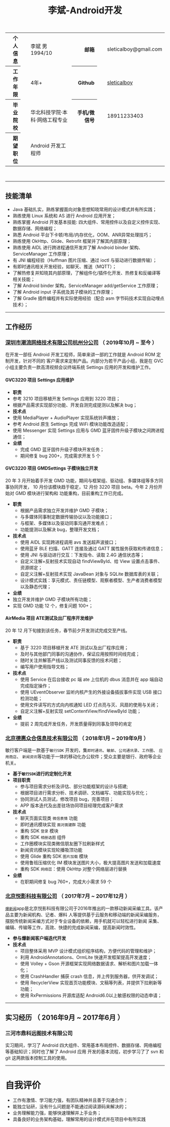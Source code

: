 # <center>李斌-Android开发</center>
</br>
<table>
    <tr align="right">
        <th>个人信息</th>
        <td align="left" style="padding-left: 2em">李斌 男 1994/10</td>
        <th>邮箱</th>
        <td align="left" style="padding-left: 2em">sleticalboy@gmail.com</td>
    </tr>
    <tr align="right">
        <th>工作年限</th>
        <td align="left" style="padding-left: 2em">4年+</td>
        <th>Github</th>
        <td align="left" style="padding-left: 2em">
            <a href="https://www.github.com/sleticalboy" target="_blank">sleticalboy</a>
        </td>
    </tr>
    <tr align="right">
        <th>毕业院校</th>
        <td align="left" style="padding-left: 2em">华北科技学院·本科·网络工程专业</td>
        <th>手机/微信号</th>
        <td align="left" style="padding-left: 2em">18911233403</td>
    </tr>
    <tr align="right">
        <th>期望职位</th>
        <td align="left" style="padding-left: 2em">Android 开发工程师</td>
    </tr>
</table>
</br>

---
## 技能清单

- Java 基础扎实，熟练掌握面向对象思想知晓常用的设计模式并有所实践；
- 熟练使用 Linux 系统和 AS 进行 Android 应用开发；
- 熟练掌握 Android 开发基本技能: 四大组件、常用控件以及自定义控件实现、数据存储、网络编程；
- 熟悉 Android 平台下卡顿/布局/内存优化，OOM、ANR异常处理技巧；
- 熟练使用 OkHttp、Glide、Retrofit 框架并了解其内部原理；
- 熟练使用 AIDL 进行跨进程通信开发并了解 Android binder 架构、ServiceManager 工作原理；
- 有 JNI 编程经验（Huffman 图片压缩、通过 ioctl 与驱动进行数据传输）；
- 有即时通讯相关开发经验，如聊天、推送（MQTT）；
- 了解热修复并知晓其内部原理，了解组件化/插件化开发、热修复和反编译等相关技能；
- 了解 Android binder 架构，ServiceManager add/getService 工作原理；
- 了解 Android input 子系统及其子模块的工作原理；
- 了解 Gradle 插件编程并有实际使用经验（配合 asm 字节码技术实现自动埋点技术）；

---
## 工作经历

### [深圳市潮流网络技术有限公司杭州分公司][5] （ 2019年10月 ~ 至今 ）

在开发一部任 Android 开发工程师，简单来讲一部的工作就是 Android ROM 定制开发，针对不同的
客户需求来定制产品。内部分为若干产品小组，我是在 GVC 小组主要负责一款高清视频会议终端系统
Settings 应用的开发和维护工作。

#### GVC3220 项目 Settings 应用维护

- **职责**
 - 参考 3210 项目移植开发 Settings 应用到 3220 项目；
 - 根据产品需求实现部分功能、开发自测完成提测以及解决 bug；
- **技术点**
 - 使用 MediaPlayer + AudioPlayer 实现系统铃声播放；
 - 参考 Android 原生 Settings 完成 WiFi 模块功能改造适配；
 - 使用 Messenger 实现 Settings 应用与 GMD 蓝牙固件升级子模块之间跨进程通信；
- **业绩**
  - 完成 GMD 蓝牙固件升级子模块开发任务；
  - 期间修复 bug 200+，完成需求开发 5 个

#### GVC3220 项目 GMDSettings 子模块独立开发

20 年 3 月开始着手开发 GMD 功能，期间与框架组、驱动组、多媒体组等多方同事协同开发，
10 月份该模块趋于稳定，12 月份 3220 项目 beta。今年 2 月份开始对 GMD 模块进行架构和
功能重构，目前重构工作已完成。

- **职责**
  - 根据产品需求独立开发并维护 GMD 子模块；
  - 与多媒体同事制定数据传输协议以及功能接口；
  - 与框架、多媒体以及驱动同事沟通开发难点；
  - 功能提测以及解决 bug，整理开发文档；
- **技术点**
  - 使用 AIDL 实现跨进程调用 avs 发送超声波接口；
  - 使用蓝牙 BLE 扫描、GATT 连接及通过 GATT 属性服务获取和传递信息；
  - 使用 JNI 与驱动进行交互：下发指令、读取 2.4G 通信状态等；
  - 自定义注解+反射技术实现自动 findViewById、给 View 设置点击事件、资源绑定；
  - 自定义注解+反射技术实现 JavaBean 对象与 SQLite 数据库表的关联；
  - 设计模式实践：享元模式、责任链模型、观察者模型、生产者消费者模型以及静态代理；
- **业绩**
 - 独立开发并维护 GMD 子模块所有功能；
 - 实现 GMD 功能 12 个，修复问题 100+；

#### AirMedia 项目 ATE测试及出厂程序开发维护

20 年 12 月下旬接到该任务，春节前夕开发测试完成交至产线。

- **职责**
  - 基于 3220 项目移植开发 ATE 测试以及出厂程序应用；
  - 及时与其他部门同事的沟通协作，保证应用按照时间线完成；
  - 随时关注并解答产线以及测试同事反馈的技术问题；
  - 编写用户使用指导文档；
- **技术点**
  - 使用 Service 在后台接收 pc 端 ate 上位机的 dbus 消息并在 app 端自动完成指定操作；
  - 使用 UEventObserver 监听内核产生的外接设备插拔事件实现 USB 接口检测功能；
  - 使用文件读写的方式向内核通知 LED 灯点亮与灭、风扇的使用与关闭；
  - 自定义注解+反射实现 setContentView/findViewById 功能；
- **业绩**
  - 提前 2 周完成开发任务，开发质量得到同事及领导的肯定

### [北京德惠众合信息技术有限公司][2] （ 2018年1月 ~ 2019年9月 ）

敏行客户端是一款基于`敏行SDK` 开发的，集`即时通讯`、`敏邮`、`公司通讯录`、`工作圈`、
`应用商店`、 `新闻资讯`等功能于一体的移动化办公软件；受众主要是银行、政府等企业机关。


- **基于`敏行SDK`进行的定制化开发**
- **项目职责**
  - 参与项目需求分析及评估、部分功能框架的设计与搭建;
  - 根据项目进行需求分析、技术调研、文档编写、功能实现与优化；
  - 协同测试人员测试，修改项目 bug，完善项目；
  - APP 版本迭代及出差驻场协同项目经理完成客户需求
- **技术点**
  - 聊天页面实现类 `微信表情` 功能
  - 即时通讯模块实现 `面对面建群` 功能
  - 重构 SDK `登录` 模块
  - 重构 SDK `相册选图` 组件
  - 工作圈模块实现类微信朋友圈下拉刷新样式
  - 新闻资讯模块实现轮播吸顶功能
  - 使用 Glide 重构 SDK `图片加载` 模块
  - 使用鲁班压缩优化 IM 模块发送图片大小，极大提高图片发送和加载速度
  - 重构 SDK `网络层`：使用 OkHttp 对整个网络层进行替换
- **业绩**
  - 在职期间修复 bug 760+，完成大小需求 59 个

### [北京悦影科技有限公司][3] （ 2017年7月 ~ 2017年12月 ）

[`爆新闻`][4]app是北京悦影科技有限公司于2016年推出的一款移动新闻采编工具。该产品主要为新闻机构、记者、爆料
人等提供基于云服务和移动端的新闻采编服务，摆脱传统新闻采编方式对于专业设备的依赖，用手机就可以轻松进行新闻
采集、编辑、传输等工作，高效、快捷的完成新闻采编，提高新闻时效性。

- **参与爆新闻客户端迭代开发**
- **技术点**
    - 项目整体采用 MVP 设计模式组织程序结构，方便代码的管理和维护；
    - 利用 AndroidAnnotations、OrmLite 快速开发框架提高开发速度；
    - 使用 Volley + Gson 开源框架实现网络数据请求、解析和图片加载一体化；
    - 使用 CrashHandler 捕获 crash 信息，并上传到服务器，供开发调试；
    - 使用 RecyclerView 实现首页功能模块、文稿等列表，并提供下拉刷新等功能；
    - 使用 RxPermissions 开源库适配 Android6.0以上敏感权限的动态申请；

---
## 实习经历 （ 2016年9月 ~ 2017年6月 ）

### 三河市鼎科远图技术有限公司

实习期间，学习了 Android 四大组件、常用基本布局控件、数据存储、网络编程等基础知识；同时也了解了 Android 应用
开发的基本流程，初步学习了了 svn 和 git 这两款版本控制工具的使用。

---
# 自我评价

- 工作有激情、学习能力强，有团队精神并且善于沟通合作；
- 能独立钻研，没有什么问题是不能通过阅读源码来解决的；
- 业务理解能力强，能够快速理解并上手业务；
- 具备良好的业务架构基础，理解常用的设计模式并在项目中有所实践

[1]: https://github.com/sleticalboy
[2]: https://www.minxing365.com/web/
[3]: http://www.yomovie.cn/
[4]: https://www.baoxinwen.com/
[5]: http://www.grandstream.cn/